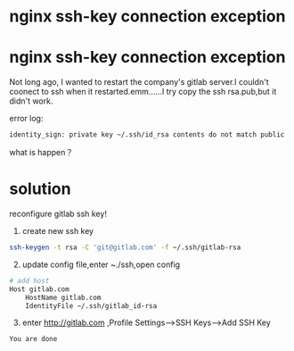 # nginx ssh-key connection exception


# nginx ssh-key connection exception

Not long ago, I wanted to restart the company's gitlab server.I couldn't coonect to ssh when it restarted.emm……I try copy the ssh rsa.pub,but it didn't work.

error log:

```log
identity_sign: private key ~/.ssh/id_rsa contents do not match public
```

what is happen？

# solution

reconfigure gitlab ssh key!

1. create new ssh key

```sh
ssh-keygen -t rsa -C 'git@gitlab.com' -f ~/.ssh/gitlab-rsa
```

2. update config file,enter ~./ssh,open config

```sh
# add host
Host gitlab.com
    HostName gitlab.com
    IdentityFile ~/.ssh/gitlab_id-rsa

```

3. enter http://gitlab.com ,Profile Settings-->SSH Keys-->Add SSH Key

`You are done`

